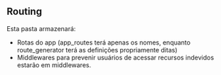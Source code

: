 ## Routing

Esta pasta armazenará:

- Rotas do app (app_routes terá apenas os nomes, enquanto route_generator terá as definições propriamente ditas)
- Middlewares para prevenir usuários de acessar recursos indevidos estarão em middlewares.